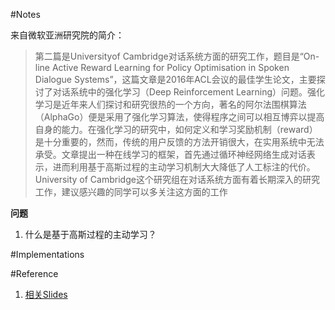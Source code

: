 
#Notes

来自微软亚洲研究院的简介：
>第二篇是Universityof Cambridge对话系统方面的研究工作，题目是“On-line Active Reward Learning for Policy Optimisation in Spoken Dialogue Systems”，这篇文章是2016年ACL会议的最佳学生论文，主要探讨了对话系统中的强化学习（Deep Reinforcement Learning）问题。强化学习是近年来人们探讨和研究很热的一个方向，著名的阿尔法围棋算法（AlphaGo）便是采用了强化学习算法，使得程序之间可以相互博弈以提高自身的能力。在强化学习的研究中，如何定义和学习奖励机制（reward）是十分重要的，然而，传统的用户反馈的方法开销很大，在实用系统中无法承受。文章提出一种在线学习的框架，首先通过循环神经网络生成对话表示，进而利用基于高斯过程的主动学习机制大大降低了人工标注的代价。University of Cambridge这个研究组在对话系统方面有着长期深入的研究工作，建议感兴趣的同学可以多关注这方面的工作

**问题**
1. 什么是基于高斯过程的主动学习？


#Implementations



#Reference

1. <a href="http://mi.eng.cam.ac.uk/~phs26/assets/doc/ACL_2016_final.pdf">相关Slides</a>
